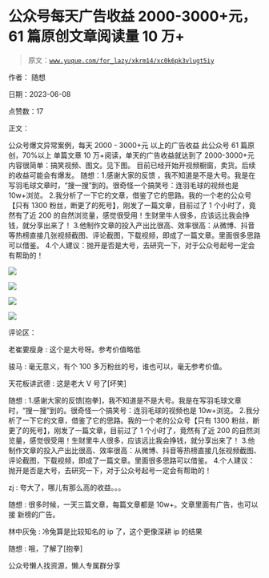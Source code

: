 # 公众号每天广告收益 2000-3000+元，61 篇原创文章阅读量 10 万+

> 原文：[`www.yuque.com/for_lazy/xkrm14/xc0k6pk3vlugt5iy`](https://www.yuque.com/for_lazy/xkrm14/xc0k6pk3vlugt5iy)

作者： 随想

日期：2023-06-08

点赞数：17

正文：

公众号爆文异常案例，每天 2000 - 3000+元 以上的广告收益 此公众号 61 篇原创，70%以上 单篇文章 10 万+阅读，单天的广告收益就达到了 2000-3000+元 内容很简单：搞笑视频、图文。见下图。 目前已经开始开视频橱窗，卖货。后续的收益可能会有爆发。 随想：1.感谢大家的反馈 ，我不知道是不是大号。我是在写羽毛球文章时，“搜一搜”到的。很奇怪一个搞笑号：连羽毛球的视频也是 10w+浏览。 2.我分析了一下它的文章，借鉴了它的思路。我的一个老的公众号【只有 1300 粉丝，断更了的死号】，刚发了一篇文章，目前过了 1 个小时了，竟然有了近 200 的自然浏览量，感觉很受用！生财里牛人很多，应该远比我会挣钱，就分享出来了！ 3.他制作文章的投入产出比很高、效率很高：从微博、抖音等热榜直接几张视频截图、评论截图，下载视频，即成了一篇文章。里面很多思路可以借鉴。 4.个人建议：抛开是否是大号，去研究一下，对于公众号起号一定会有帮助的！

![](img/1c3c477db4f4c31a40246df58e3d68ec.png)

![](img/a7584938053b2415e8033acb1d5c17b7.png)

![](img/45c123033dc0d63a0bf6446a52bf338e.png)

![](img/b4c54406c23f95e8e976c77036a1ba44.png)

评论区：

老崔要瘦身 : 这个是大号呀。参考价值略低

骏马 : 毫无意义，有个 100 多万粉丝的号，谁也可以，毫无参考价值。

天花板讲武德 : 这是老大 V 号了[坏笑]

随想 : 1.感谢大家的反馈[抱拳]，我不知道是不是大号。我是在写羽毛球文章时，“搜一搜”到的。很奇怪一个搞笑号：连羽毛球的视频也是 10w+浏览。 2.我分析了一下它的文章，借鉴了它的思路。我的一个老的公众号【只有 1300 粉丝，断更了的死号】，刚发了一篇文章，目前过了 1 个小时了，竟然有了近 200 的自然浏览量，感觉很受用！生财里牛人很多，应该远比我会挣钱，就分享出来了！ 3.他制作文章的投入产出比很高、效率很高：从微博、抖音等热榜直接几张视频截图、评论截图，下载视频，即成了一篇文章。里面很多思路可以借鉴。 4.个人建议：抛开是否是大号，去研究一下，对于公众号起号一定会有帮助的！

zj : 夸大了，哪儿有那么高的收益。。。

随想 : 很多时候，一天三篇文章，每篇文章都是 10w+。文章里面有广告，也可以接 新榜的广告。

林中灰兔 : 冷兔算是比较知名的 ip 了，这个更像深耕 ip 的结果

随想 : 哦，了解了[抱拳]

公众号懒人找资源，懒人专属群分享

